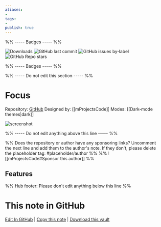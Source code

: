 ```yaml
---
aliases:
- 
tags: 
- 
publish: true
---
```


%% ----- Badges ----- %%

![Downloads](https://img.shields.io/badge/downloads-1287-573E7A?style=for-the-badge&logo=)
![GitHub last commit](https://img.shields.io/github/last-commit/mProjectsCode/obsidian-focus-theme?color=573E7A&label=last%20update&logo=github&style=for-the-badge)
![GitHub issues by-label](https://img.shields.io/github/issues/mProjectsCode/obsidian-focus-theme/help%20wanted?color=573E7A&logo=github&style=for-the-badge) 
![GitHub Repo stars](https://img.shields.io/github/stars/mProjectsCode/obsidian-focus-theme?color=573E7A&logo=github&style=for-the-badge)

%% ----- Badges ----- %%

%% ----- Do not edit this section ----- %%

# Focus

Repository: [GitHub](https://github.com/mProjectsCode/obsidian-focus-theme)
Designed by: [[mProjectsCode]]
Modes: [[Dark-mode themes|dark]]



![screenshot](https://github.com/mProjectsCode/obsidian-focus-theme/raw/HEAD/FocusThemeImage.png)

%% ----- Do not edit anything above this line ----- %% 

%% Does the repository or author have any sponsoring links? Uncomment the next line and add them to the author's note. If they don't, please delete the placeholder tag: #placeholder/author %%
%% ![[mProjectsCode#Sponsor this author]] %%


## Features



%% Hub footer: Please don't edit anything below this line %%

# This note in GitHub

<span class="git-footer">[Edit In GitHub](https://github.dev/obsidian-community/obsidian-hub/blob/main/02%20-%20Community%20Expansions/02.05%20All%20Community%20Expansions/Themes/Focus.md "git-hub-edit-note") | [Copy this note](https://raw.githubusercontent.com/obsidian-community/obsidian-hub/main/02%20-%20Community%20Expansions/02.05%20All%20Community%20Expansions/Themes/Focus.md "git-hub-copy-note") | [Download this vault](https://github.com/obsidian-community/obsidian-hub/archive/refs/heads/main.zip "git-hub-download-vault") </span>
